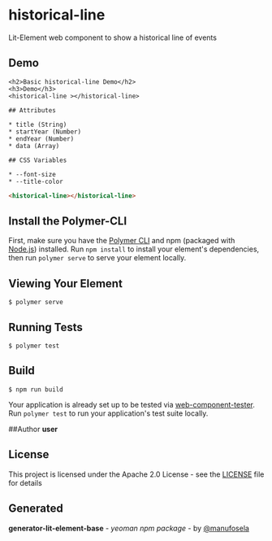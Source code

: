 # historical-line

Lit-Element web component to show a historical line of events

## Demo

```
<h2>Basic historical-line Demo</h2>
<h3>Demo</h3>
<historical-line ></historical-line>

## Attributes

* title (String)
* startYear (Number)
* endYear (Number)
* data (Array)

## CSS Variables

* --font-size
* --title-color

```
<!---
```
<custom-element-demo>
  <template>
    <link rel="import" href="historical-line.html">
    <next-code-block></next-code-block>
  </template>
</custom-element-demo>
```
-->
```html
<historical-line></historical-line>

```
## Install the Polymer-CLI

First, make sure you have the [Polymer CLI](https://www.npmjs.com/package/polymer-cli) and npm (packaged with [Node.js](https://nodejs.org)) installed. Run `npm install` to install your element's dependencies, then run `polymer serve` to serve your element locally.

## Viewing Your Element

```
$ polymer serve
```

## Running Tests

```
$ polymer test
```

## Build
```
$ npm run build
```

Your application is already set up to be tested via [web-component-tester](https://github.com/Polymer/web-component-tester). Run `polymer test` to run your application's test suite locally.

##Author
**user**

## License

This project is licensed under the Apache 2.0 License - see the [LICENSE](LICENSE) file for details

## Generated

**generator-lit-element-base** - *yeoman npm package* - by [@manufosela](https://github.com/manufosela/generator-litelement-webcomponent)